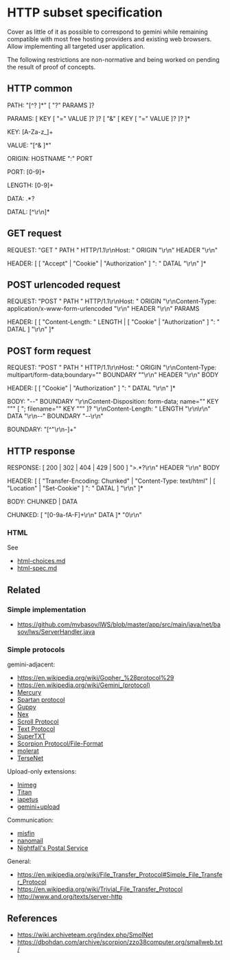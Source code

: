 # HTTP subset specification

Cover as little of it as possible to correspond to gemini while remaining compatible with most free hosting providers and existing web browsers. Allow implementing all targeted user application.

The following restrictions are non-normative and being worked on pending the result of proof of concepts.

## HTTP common

PATH: "[^? ]*" [ "?" PARAMS ]?

PARAMS: [ KEY [ "=" VALUE ]? ]? [ "&" [ KEY [ "=" VALUE ]? ]? ]*

KEY: [A-Za-z_]+

VALUE: "[^& ]*"

ORIGIN: HOSTNAME ":" PORT

PORT: [0-9]+

LENGTH: [0-9]+

DATA: .*?

DATAL: [^\r\n]*

## GET request

REQUEST: "GET " PATH " HTTP/1.1\r\nHost: " ORIGIN "\r\n" HEADER "\r\n"

HEADER: [ [ "Accept" | "Cookie" | "Authorization" ] ": " DATAL "\r\n" ]*

## POST urlencoded request

REQUEST: "POST " PATH " HTTP/1.1\r\nHost: " ORIGIN "\r\nContent-Type: application/x-www-form-urlencoded "\r\n" HEADER "\r\n" PARAMS

HEADER: [ [ "Content-Length: " LENGTH | [ "Cookie" | "Authorization" ] ": " DATAL ] "\r\n" ]*

## POST form request

REQUEST: "POST " PATH " HTTP/1.1\r\nHost: " ORIGIN "\r\nContent-Type: multipart/form-data;boundary=\"" BOUNDARY "\"\r\n" HEADER "\r\n" BODY

HEADER: [ [ "Cookie" | "Authorization" ] ": " DATAL "\r\n" ]*

BODY: "--" BOUNDARY "\r\nContent-Disposition: form-data; name=\"" KEY "\"" [ "; filename=\"" KEY "\"" ]? "\r\nContent-Length: " LENGTH "\r\n\r\n" DATA "\r\n--" BOUNDARY "--\r\n"

BOUNDARY: "[^\"\r\n-]+"

## HTTP response

RESPONSE: [ 200 | 302 | 404 | 429 | 500 ] "\>.*?\r\n" HEADER "\r\n" BODY

HEADER: [ [ "Transfer-Encoding: Chunked" | "Content-Type: text/html" | [ "Location" | "Set-Cookie" ] ": " DATAL ] "\r\n" ]*

BODY: CHUNKED | DATA

CHUNKED: [ "[0-9a-fA-F]+\r\n" DATA ]* "0\r\n"

### HTML

See

* [html-choices.md](html-choices.md)
* [html-spec.md](html-spec.md)

## Related

### Simple implementation

* https://github.com/mvbasov/lWS/blob/master/app/src/main/java/net/basov/lws/ServerHandler.java

### Simple protocols

gemini-adjacent:

* https://en.wikipedia.org/wiki/Gopher_%28protocol%29
* https://en.wikipedia.org/wiki/Gemini_(protocol)
* [Mercury](https://portal.mozz.us/gemini/zaibatsu.circumlunar.space/~solderpunk/gemlog/the-mercury-protocol.gmi)
* [Spartan protocol](http://spartan.mozz.us/)
* [Guppy](https://github.com/dimkr/guppy-protocol/blob/main/guppy-spec.gmi)
* [Nex](https://nightfall.city/nex/info/specification.txt)
* [Scroll Protocol](https://web.archive.org/web/20241225235035/http://scrollprotocol.us.to/)
* [Text Protocol](https://textprotocol.org/)
* [SuperTXT](https://supertxt.net/00-intro.html)
* [Scorpion Protocol/File-Format](https://github.com/zzo38/scorpion)
* [molerat](https://molerat.trinket.icu/)
* [TerseNet](https://github.com/runvnc/tersenet)

Upload-only extensions:

* [Inimeg](https://web.archive.org/web/20241225235035/portal.mozz.us/gemini/inimeg.space/specification.gmi)
* [Titan](https://web.archive.org/web/20241225235037/communitywiki.org/wiki/Titan)
* [iapetus](https://web.archive.org/web/20210925220953/codeberg.org/oppenlab/iapetus)
* [gemini+upload](https://web.archive.org/web/20241004190129/https://alexschroeder.ch/view/Baschdels_spin_on_Gemini_uploading)

Communication:

* [misfin](http://portal.mozz.us/gemini/misfin.org/)
* [nanomail](http://portal.mozz.us/gemini/misfin.org/)
* [Nightfall's Postal Service](https://nightfall.city/nps/info/form.txt)

General:

* https://en.wikipedia.org/wiki/File_Transfer_Protocol#Simple_File_Transfer_Protocol
* https://en.wikipedia.org/wiki/Trivial_File_Transfer_Protocol
* http://www.and.org/texts/server-http

## References

* https://wiki.archiveteam.org/index.php/SmolNet
* https://dbohdan.com/archive/scorpion/zzo38computer.org/smallweb.txt/
